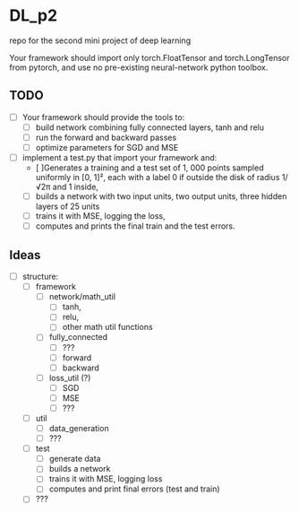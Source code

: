 # DL_p2
repo for the second mini project of deep learning

Your framework should import only torch.FloatTensor and torch.LongTensor from pytorch, and
use no pre-existing neural-network python toolbox.

## TODO

- [ ] Your framework should provide the tools to:
    - [ ] build network combining fully connected layers, tanh and relu
    - [ ] run the forward and backward passes
    - [ ] optimize parameters for SGD and MSE
- [ ] implement a test.py that import your framework and:
    - [ ]Generates a training and a test set of 1, 000 points sampled uniformly in \[0, 1\]², each with a
label 0 if outside the disk of radius 1/√2π and 1 inside,
    - [ ] builds a network with two input units, two output units, three hidden layers of 25 units
    - [ ] trains it with MSE, logging the loss,
    - [ ] computes and prints the final train and the test errors.

## Ideas
- [ ] structure:
    - [ ] framework
        - [ ] network/math_util
            - [ ] tanh,
            - [ ] relu,
            - [ ] other math util functions
        - [ ] fully_connected
            - [ ] ???
            - [ ] forward
            - [ ] backward
        - [ ] loss_util (?)
            - [ ] SGD
            - [ ] MSE
            - [ ] ???
    - [ ] util
        - [ ] data_generation
        - [ ] ???
    - [ ] test
        - [ ] generate data
        - [ ] builds a network
        - [ ] trains it with MSE, logging loss
        - [ ] computes and print final errors (test and train)
    - [ ] ???